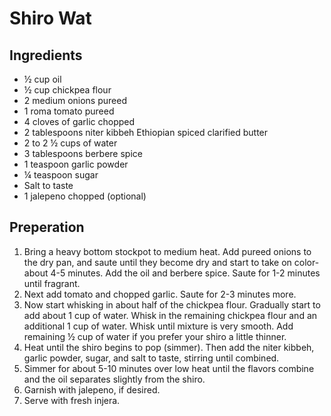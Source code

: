 # Shiro Wat

## Ingredients
* ½ cup oil
* ½ cup chickpea flour
* 2 medium onions pureed
* 1 roma tomato pureed
* 4 cloves of garlic chopped
* 2 tablespoons niter kibbeh Ethiopian spiced clarified butter
* 2 to 2 ½ cups of water
* 3 tablespoons berbere spice
* 1 teaspoon garlic powder
* ¼ teaspoon sugar
* Salt to taste
* 1 jalepeno chopped (optional)

## Preperation
1. Bring a heavy bottom stockpot to medium heat. Add pureed onions to the dry pan, and saute until they become dry and start to take on color- about 4-5 minutes. Add the oil and berbere spice. Saute for 1-2 minutes until fragrant.
1. Next add tomato and chopped garlic. Saute for 2-3 minutes more.
1. Now start whisking in about half of the chickpea flour. Gradually start to add about 1 cup of water. Whisk in the remaining chickpea flour and an additional 1 cup of water. Whisk until mixture is very smooth. Add remaining ½ cup of water if you prefer your shiro a little thinner.
1. Heat until the shiro begins to pop (simmer). Then add the niter kibbeh, garlic powder, sugar, and salt to taste, stirring until combined.
1. Simmer for about 5-10 minutes over low heat until the flavors combine and the oil separates slightly from the shiro.
1. Garnish with jalepeno, if desired.
1. Serve with fresh injera.